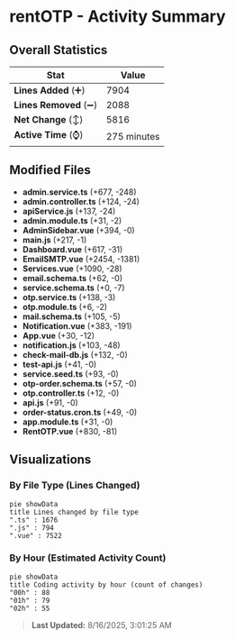 # rentOTP - Activity Summary 

## Overall Statistics

| Stat                   | Value                                                             |
| ---------------------- | ----------------------------------------------------------------- |
| **Lines Added** (➕)   | 7904                                          |
| **Lines Removed** (➖) | 2088                                        |
| **Net Change** (↕)    | 5816                |
| **Active Time** (⌚)   | 275 minutes |


## Modified Files
- **admin.service.ts** (+677, -248)
- **admin.controller.ts** (+124, -24)
- **apiService.js** (+137, -24)
- **admin.module.ts** (+31, -2)
- **AdminSidebar.vue** (+394, -0)
- **main.js** (+217, -1)
- **Dashboard.vue** (+617, -31)
- **EmailSMTP.vue** (+2454, -1381)
- **Services.vue** (+1090, -28)
- **email.schema.ts** (+62, -0)
- **service.schema.ts** (+0, -7)
- **otp.service.ts** (+138, -3)
- **otp.module.ts** (+6, -2)
- **mail.schema.ts** (+105, -5)
- **Notification.vue** (+383, -191)
- **App.vue** (+30, -12)
- **notification.js** (+103, -48)
- **check-mail-db.js** (+132, -0)
- **test-api.js** (+41, -0)
- **service.seed.ts** (+93, -0)
- **otp-order.schema.ts** (+57, -0)
- **otp.controller.ts** (+12, -0)
- **api.js** (+91, -0)
- **order-status.cron.ts** (+49, -0)
- **app.module.ts** (+31, -0)
- **RentOTP.vue** (+830, -81)

## Visualizations

### By File Type (Lines Changed)

```mermaid
pie showData
title Lines changed by file type
".ts" : 1676
".js" : 794
".vue" : 7522
```

### By Hour (Estimated Activity Count)

```mermaid
pie showData
title Coding activity by hour (count of changes)
"00h" : 88
"01h" : 79
"02h" : 55
```


> **Last Updated:** 8/16/2025, 3:01:25 AM
